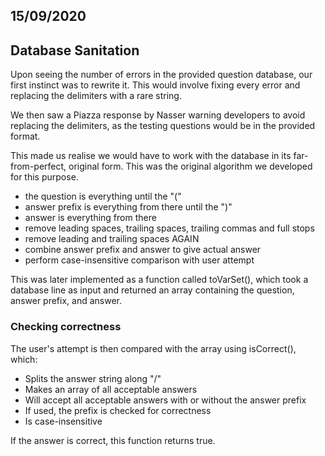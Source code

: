 ## 15/09/2020
## Database Sanitation

Upon seeing the number of errors in the provided question database, our first instinct was to rewrite it.
This would involve fixing every error and replacing the delimiters with a rare string. 

We then saw a Piazza response by Nasser warning developers to avoid replacing the delimiters,
as the testing questions would be in the provided format.

This made us realise we would have to work with the database in its far-from-perfect, original form.
This was the original algorithm we developed for this purpose.


- the question is everything until the "("
- answer prefix is everything from there until the ")"
- answer is everything from there
- remove leading spaces, trailing spaces, trailing commas and full stops
- remove leading and trailing spaces AGAIN
- combine answer prefix and answer to give actual answer
- perform case-insensitive comparison with user attempt

This was later implemented as a function called toVarSet(), which took a database line as input
and returned an array containing the question, answer prefix, and answer.

### Checking correctness
The user's attempt is then compared with the array using isCorrect(), which:

- Splits the answer string along "/"
- Makes an array of all acceptable answers
- Will accept all acceptable answers with or without the answer prefix
- If used, the prefix is checked for correctness
- Is case-insensitive

If the answer is correct, this function returns true.
